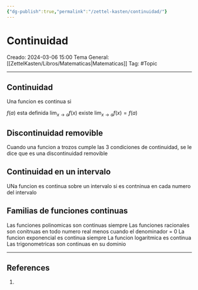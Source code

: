 ```yaml
---
{"dg-publish":true,"permalink":"/zettel-kasten/continuidad/"}
---
```



# Continuidad
Creado: 2024-03-06 15:00
Tema General: [[ZettelKasten/Libros/Matematicas\|Matematicas]]
Tag: #Topic


___
## Continuidad

Una funcion es continua si

$f(a) \text{ esta definida}$
$\lim_{ x \to a } f(x) \text{ existe}$
$\lim_{ x \to a } f(x) = f(a)$


## Discontinuidad removible

Cuando una funcion a trozos cumple las 3 condiciones de continuidad, se le dice que es una discontinuidad removible


## Continuidad en un intervalo

UNa funcion es continua sobre un intervalo si es contninua en cada numero del intervalo

## Familias de funciones continuas

Las funciones polinomicas son continuas siempre
Las funciones racionales son conitnuas en todo numero real menos cuando el denominador = 0
La funcion exponencial es continua siempre
La funcion logaritmica es continua
Las trigonometricas son continuas en su dominio
___
## References
1.